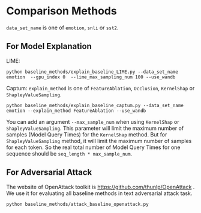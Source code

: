 # Comparison Methods

`data_set_name` is one of `emotion`, `snli` or `sst2`.

## For Model Explanation

LIME: 

    python baseline_methods/explain_baseline_LIME.py --data_set_name emotion  --gpu_index 0  --lime_max_sampling_num 100 --use_wandb

Captum: `explain_method` is one of `FeatureAblation`, `Occlusion`, `KernelShap` or `ShapleyValueSampling`.

    python baseline_methods/explain_baseline_captum.py --data_set_name emotion --explain_method FeatureAblation --use_wandb

You can add an argument `--max_sample_num` when using `KernelShap` or `ShapleyValueSampling`. This parameter will limit the maximum number of samples (Model Query Times) for the `KernelShap` method. But for `ShapleyValueSampling` method, it will limit the maximum number of samples for each token. So the real total number of Model Query Times for one sequence should be `seq_length * max_sample_num`.


## For Adversarial Attack

The website of OpenAttack toolkit is https://github.com/thunlp/OpenAttack . We use it for evaluating all baseline methods in text adversarial attack task.

    python baseline_methods/attack_baseline_openattack.py 